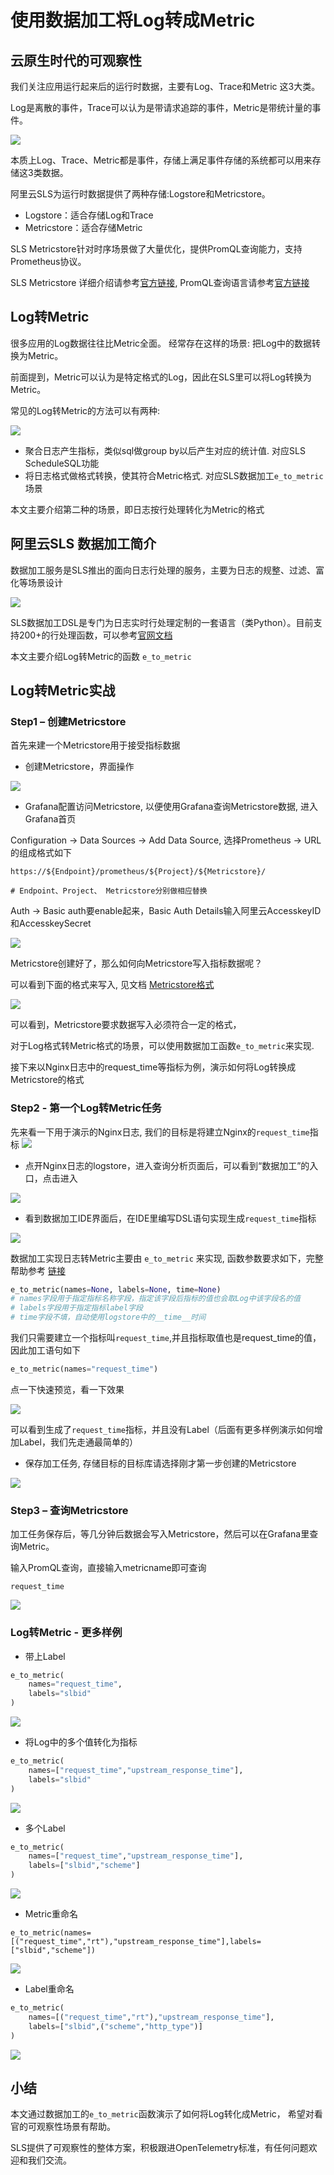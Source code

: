 # 使用数据加工将Log转成Metric
## 云原生时代的可观察性

我们关注应用运行起来后的运行时数据，主要有Log、Trace和Metric 这3大类。

Log是离散的事件，Trace可以认为是带请求追踪的事件，Metric是带统计量的事件。

![](/img/dataprocessdemo/特定格式处理/img1.jpg)

本质上Log、Trace、Metric都是事件，存储上满足事件存储的系统都可以用来存储这3类数据。


阿里云SLS为运行时数据提供了两种存储:Logstore和Metricstore。

* Logstore：适合存储Log和Trace
* Metricstore：适合存储Metric

SLS Metricstore针对时序场景做了大量优化，提供PromQL查询能力，支持Prometheus协议。

SLS Metricstore 详细介绍请参考[官方链接](https://help.aliyun.com/document_detail/171723.html), PromQL查询语言请参考[官方链接](https://prometheus.io/docs/prometheus/latest/querying/basics/)

## Log转Metric

很多应用的Log数据往往比Metric全面。 经常存在这样的场景: 把Log中的数据转换为Metric。

前面提到，Metric可以认为是特定格式的Log，因此在SLS里可以将Log转换为Metric。

常见的Log转Metric的方法可以有两种:

![](/img/dataprocessdemo/特定格式处理/img2.jpg)

* 聚合日志产生指标，类似sql做group by以后产生对应的统计值. 对应SLS ScheduleSQL功能
* 将日志格式做格式转换，使其符合Metric格式. 对应SLS数据加工`e_to_metric`场景

本文主要介绍第二种的场景，即日志按行处理转化为Metric的格式

## 阿里云SLS 数据加工简介

数据加工服务是SLS推出的面向日志行处理的服务，主要为日志的规整、过滤、富化等场景设计

![](/img/dataprocessdemo/特定格式处理/img3.jpg)

SLS数据加工DSL是专门为日志实时行处理定制的一套语言（类Python）。目前支持200+的行处理函数，可以参考[官网文档](https://help.aliyun.com/document_detail/159702.html)

本文主要介绍Log转Metric的函数 `e_to_metric`

## Log转Metric实战

### Step1 – 创建Metricstore

首先来建一个Metricstore用于接受指标数据

* 创建Metricstore，界面操作

![](/img/dataprocessdemo/特定格式处理/img4.jpg)

* Grafana配置访问Metricstore, 以便使用Grafana查询Metricstore数据, 进入Grafana首页

Configuration -> Data Sources -> Add Data Source, 选择Prometheus -> URL的组成格式如下
```
https://${Endpoint}/prometheus/${Project}/${Metricstore}/

# Endpoint、Project、 Metricstore分别做相应替换
```
Auth -> Basic auth要enable起来，Basic Auth Details输入阿里云AccesskeyID和AccesskeySecret


![](/img/dataprocessdemo/特定格式处理/img5.jpg)

Metricstore创建好了，那么如何向Metricstore写入指标数据呢？

可以看到下面的格式来写入, 见文档 [Metricstore格式](https://help.aliyun.com/document_detail/171773.htm)

![](/img/dataprocessdemo/特定格式处理/img6.jpg)

可以看到，Metricstore要求数据写入必须符合一定的格式，

对于Log格式转Metric格式的场景，可以使用数据加工函数`e_to_metric`来实现.


接下来以Nginx日志中的request_time等指标为例，演示如何将Log转换成Metricstore的格式

### Step2 - 第一个Log转Metric任务

先来看一下用于演示的Nginx日志, 我们的目标是将建立Nginx的`request_time`指标
![](/img/dataprocessdemo/特定格式处理/img7.jpg)

* 点开Nginx日志的logstore，进入查询分析页面后，可以看到“数据加工”的入口，点击进入

![](/img/dataprocessdemo/特定格式处理/img8.jpg)

* 看到数据加工IDE界面后，在IDE里编写DSL语句实现生成`request_time`指标

![](/img/dataprocessdemo/特定格式处理/img9.jpg)

数据加工实现日志转Metric主要由 `e_to_metric` 来实现, 函数参数要求如下，完整帮助参考 [链接](https://help.aliyun.com/document_detail/125484.html?#section-u7i-ymg-jzp)
```python
e_to_metric(names=None, labels=None, time=None)
# names字段用于指定指标名称字段，指定该字段后指标的值也会取Log中该字段名的值
# labels字段用于指定指标label字段
# time字段不填，自动使用logstore中的__time__时间
```

我们只需要建立一个指标叫`request_time`,并且指标取值也是request_time的值，因此加工语句如下
```python
e_to_metric(names="request_time")
```

点一下快速预览，看一下效果

![](/img/dataprocessdemo/特定格式处理/preview1.jpg)

可以看到生成了`request_time`指标，并且没有Label（后面有更多样例演示如何增加Label，我们先走通最简单的）

* 保存加工任务, 存储目标的目标库请选择刚才第一步创建的Metricstore

![](/img/dataprocessdemo/特定格式处理/img10.jpg)


### Step3 – 查询Metricstore

加工任务保存后，等几分钟后数据会写入Metricstore，然后可以在Grafana里查询Metric。

输入PromQL查询，直接输入metricname即可查询
```
request_time
```

![](/img/dataprocessdemo/特定格式处理/img11.jpg)

### Log转Metric - 更多样例

* 带上Label
```python
e_to_metric(
    names="request_time",
    labels="slbid"
)
```

![](/img/dataprocessdemo/特定格式处理/img12.jpg)

* 将Log中的多个值转化为指标
```python
e_to_metric(
    names=["request_time","upstream_response_time"],
    labels="slbid"
)
```
![](/img/dataprocessdemo/特定格式处理/img13.jpg)

* 多个Label
```python
e_to_metric(
    names=["request_time","upstream_response_time"],
    labels=["slbid","scheme"]
)
```
![](/img/dataprocessdemo/特定格式处理/img14.jpg)

* Metric重命名

```
e_to_metric(names=[("request_time","rt"),"upstream_response_time"],labels=["slbid","scheme"])
```

![](/img/dataprocessdemo/特定格式处理/img15.jpg)

* Label重命名

```python
e_to_metric(
    names=[("request_time","rt"),"upstream_response_time"],
    labels=["slbid",("scheme","http_type")]
)
```

![](/img/dataprocessdemo/特定格式处理/img16.jpg)

## 小结

本文通过数据加工的`e_to_metric`函数演示了如何将Log转化成Metric， 希望对看官的可观察性场景有帮助。

SLS提供了可观察性的整体方案，积极跟进OpenTelemetry标准，有任何问题欢迎和我们交流。

